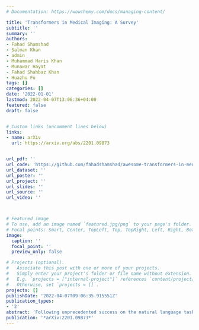 ```yaml
---
# Documentation: https://wowchemy.com/docs/managing-content/

title: 'Transformers in Medical Imaging: A Survey'
subtitle: ''
summary: ''
authors:
- Fahad Shamshad
- Salman Khan
- admin
- Muhammad Haris Khan
- Munawar Hayat
- Fahad Shahbaz Khan
- Huazhu Fu
tags: []
categories: []
date: '2022-01-01'
lastmod: 2022-04-07T13:06:36+04:00
featured: false
draft: false


# Custom links (uncomment lines below)
links:
- name: arXiv
  url: https://arxiv.org/abs/2201.09873


url_pdf: ''
url_code: 'https://github.com/fahadshamshad/awesome-transformers-in-medical-imaging'
url_dataset: ''
url_poster: ''
url_project: ''
url_slides: ''
url_source: ''
url_video: ''



# Featured image
# To use, add an image named `featured.jpg/png` to your page's folder.
# Focal points: Smart, Center, TopLeft, Top, TopRight, Left, Right, BottomLeft, Bottom, BottomRight.
image:
  caption: ''
  focal_point: ''
  preview_only: false

# Projects (optional).
#   Associate this post with one or more of your projects.
#   Simply enter your project's folder or file name without extension.
#   E.g. `projects = ["internal-project"]` references `content/project/deep-learning/index.md`.
#   Otherwise, set `projects = []`.
projects: []
publishDate: '2022-04-07T09:06:35.915551Z'
publication_types:
- '2'
abstract: 'Following unprecedented success on the natural language tasks, Transformers have been successfully applied to several computer vision problems, achieving state-of-the-art results and prompting researchers to reconsider the supremacy of convolutional neural networks (CNNs) as {de facto} operators. Capitalizing on these advances in computer vision, the medical imaging field has also witnessed growing interest for Transformers that can capture global context compared to CNNs with local receptive fields. Inspired from this transition, in this survey, we attempt to provide a comprehensive review of the applications of Transformers in medical imaging covering various aspects, ranging from recently proposed architectural designs to unsolved issues. Specifically, we survey the use of Transformers in medical image segmentation, detection, classification, reconstruction, synthesis, registration, clinical report generation, and other tasks. In particular, for each of these applications, we develop taxonomy, identify application-specific challenges as well as provide insights to solve them, and highlight recent trends. Further, we provide a critical discussion of the fields current state as a whole, including the identification of key challenges, open problems, and outlining promising future directions. We hope this survey will ignite further interest in the community and provide researchers with an up-to-date reference regarding applications of Transformer models in medical imaging.'
publication: '*arXiv:2201.09873*'
---
```

